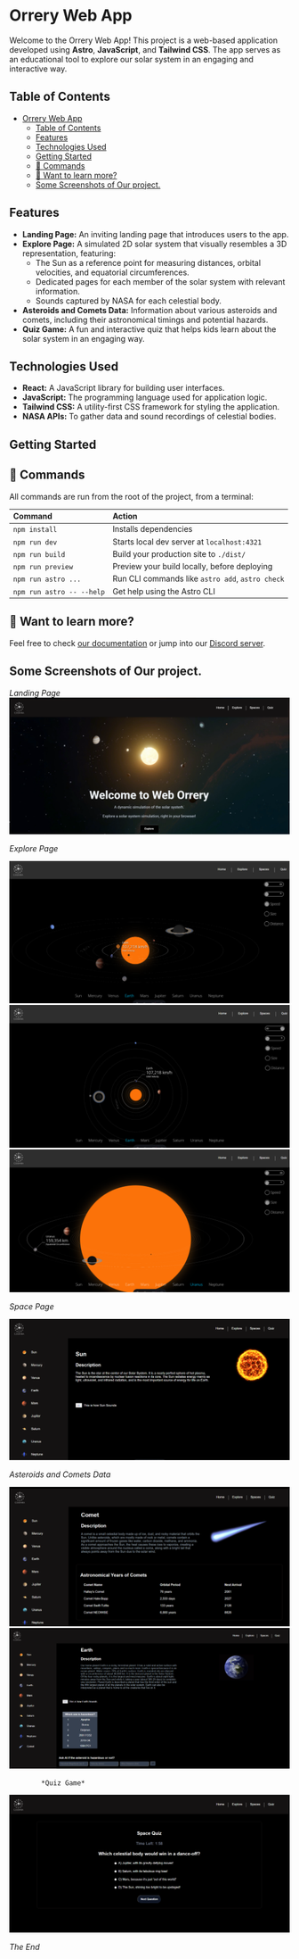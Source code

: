# Orrery Web App

Welcome to the Orrery Web App! This project is a web-based application developed using **Astro**, **JavaScript**, and **Tailwind CSS**. The app serves as an educational tool to explore our solar system in an engaging and interactive way.

## Table of Contents

- [Orrery Web App](#orrery-web-app)
  - [Table of Contents](#table-of-contents)
  - [Features](#features)
  - [Technologies Used](#technologies-used)
  - [Getting Started](#getting-started)
  - [🧞 Commands](#-commands)
  - [👀 Want to learn more?](#-want-to-learn-more)
  - [Some Screenshots of Our project.](#some-screenshots-of-our-project)

## Features

- **Landing Page:** An inviting landing page that introduces users to the app.
- **Explore Page:** A simulated 2D solar system that visually resembles a 3D representation, featuring:
  - The Sun as a reference point for measuring distances, orbital velocities, and equatorial circumferences.
  - Dedicated pages for each member of the solar system with relevant information.
  - Sounds captured by NASA for each celestial body.
- **Asteroids and Comets Data:** Information about various asteroids and comets, including their astronomical timings and potential hazards.
- **Quiz Game:** A fun and interactive quiz that helps kids learn about the solar system in an engaging way.

## Technologies Used

- **React:** A JavaScript library for building user interfaces.
- **JavaScript:** The programming language used for application logic.
- **Tailwind CSS:** A utility-first CSS framework for styling the application.
- **NASA APIs:** To gather data and sound recordings of celestial bodies.

## Getting Started

## 🧞 Commands

All commands are run from the root of the project, from a terminal:

| Command                   | Action                                           |
| :------------------------ | :----------------------------------------------- |
| `npm install`             | Installs dependencies                            |
| `npm run dev`             | Starts local dev server at `localhost:4321`      |
| `npm run build`           | Build your production site to `./dist/`          |
| `npm run preview`         | Preview your build locally, before deploying     |
| `npm run astro ...`       | Run CLI commands like `astro add`, `astro check` |
| `npm run astro -- --help` | Get help using the Astro CLI                     |

## 👀 Want to learn more?

Feel free to check [our documentation](https://docs.astro.build) or jump into our [Discord server](https://astro.build/chat).

## Some Screenshots of Our project.

<!-- label -->

_Landing Page_
![Landing Page](./assets/screenshot/landingpage.png)

*Explore Page*

![Explore Page](./assets/screenshot/explore_page.png)
![Space Page](./assets/screenshot/explore_page1.png)
![Space Page](./assets/screenshot/explore_page2.png)

 *Space Page*

![Space Page](./assets/screenshot/space_page.png)

  *Asteroids and Comets Data*

![Asteroids and Comets Data](./assets/screenshot/space_page2.png)
![Asteroids and Comets Data](./assets/screenshot/space_page1.png)

            *Quiz Game*

![Quiz Game](./assets/screenshot/quiz.png)

<!-- label-end -->

_The End_

